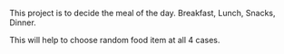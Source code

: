 This project is to decide the meal of the day.
Breakfast, Lunch, Snacks, Dinner. 

This will help to choose random food item at all 4 cases.

